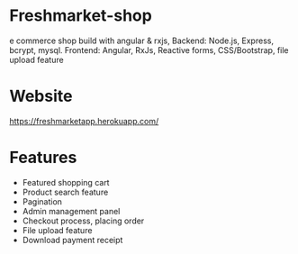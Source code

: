 # Freshmarket-shop
e commerce shop build with angular &amp; rxjs,  Backend: Node.js, Express, bcrypt, mysql. Frontend: Angular, RxJs, Reactive forms, CSS/Bootstrap, file upload feature
# Website
https://freshmarketapp.herokuapp.com/
# Features
* Featured shopping cart
* Product search feature
* Pagination
* Admin management panel
* Checkout process, placing order
* File upload feature
* Download payment receipt
